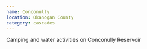 ```yaml
---
name: Conconully
location: Okanogan County
category: cascades
---
```


Camping and water activities on Conconully Reservoir
